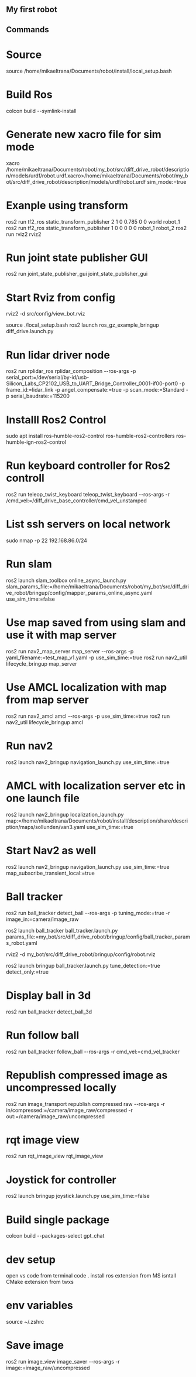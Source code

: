 ## My first robot

## Commands

# Source
source /home/mikaeltrana/Documents/robot/install/local_setup.bash 

# Build Ros
colcon build --symlink-install

# Generate new xacro file for sim mode
xacro /home/mikaeltrana/Documents/robot/my_bot/src/diff_drive_robot/description/models/urdf/robot.urdf.xacro>/home/mikaeltrana/Documents/robot/my_bot/src/diff_drive_robot/description/models/urdf/robot.urdf sim_mode:=true


# Exanple using transform
ros2 run tf2_ros static_transform_publisher 2 1 0 0.785 0 0 world robot_1
ros2 run tf2_ros static_transform_publisher 1 0 0 0 0 0 robot_1 robot_2
ros2 run rviz2 rviz2

# Run joint state publisher GUI
ros2 run joint_state_publisher_gui joint_state_publisher_gui

# Start Rviz from config
rviz2 -d src/config/view_bot.rviz

source ./local_setup.bash 
ros2 launch ros_gz_example_bringup diff_drive.launch.py

# Run lidar driver node
ros2 run rplidar_ros rplidar_composition --ros-args -p serial_port:=/dev/serial/by-id/usb-Silicon_Labs_CP2102_USB_to_UART_Bridge_Controller_0001-if00-port0 -p frame_id:=lidar_link -p angel_compensate:=true -p scan_mode:=Standard -p serial_baudrate:=115200

# Installl Ros2 Control
sudo apt install ros-humble-ros2-control ros-humble-ros2-controllers ros-humble-ign-ros2-control

# Run keyboard controller for Ros2 controll
ros2 run teleop_twist_keyboard teleop_twist_keyboard --ros-args -r /cmd_vel:=/diff_drive_base_controller/cmd_vel_unstamped

# List ssh servers on local network
sudo nmap -p 22 192.168.86.0/24

# Run slam
ros2 launch slam_toolbox online_async_launch.py slam_params_file:=/home/mikaeltrana/Documents/robot/my_bot/src/diff_drive_robot/bringup/config/mapper_params_online_async.yaml use_sim_time:=false

# Use map saved from using slam and use it with map server
ros2 run nav2_map_server map_server --ros-args -p yaml_filename:=test_map_v1.yaml -p use_sim_time:=true
ros2 run nav2_util lifecycle_bringup map_server

# Use AMCL localization with map from map server 
ros2 run nav2_amcl amcl --ros-args -p use_sim_time:=true
ros2 run nav2_util lifecycle_bringup amcl

# Run nav2
ros2 launch nav2_bringup navigation_launch.py use_sim_time:=true

# AMCL with localization server etc in one launch file
ros2 launch nav2_bringup localization_launch.py map:=/home/mikaeltrana/Documents/robot/install/description/share/description/maps/sollunden/van3.yaml use_sim_time:=true

# Start Nav2 as well
ros2 launch nav2_bringup navigation_launch.py use_sim_time:=true map_subscribe_transient_local:=true 

# Ball tracker
ros2 run ball_tracker detect_ball --ros-args -p tuning_mode:=true -r image_in:=camera/image_raw

ros2 launch ball_tracker ball_tracker.launch.py params_file:=my_bot/src/diff_drive_robot/bringup/config/ball_tracker_params_robot.yaml

rviz2 -d my_bot/src/diff_drive_robot/bringup/config/robot.rviz

ros2 launch bringup ball_tracker.launch.py tune_detection:=true detect_only:=true

# Display ball in 3d
ros2 run ball_tracker detect_ball_3d

# Run follow ball
ros2 run ball_tracker follow_ball --ros-args -r cmd_vel:=cmd_vel_tracker

# Republish compressed image as uncompressed locally
ros2 run image_transport republish compressed raw --ros-args -r in/compressed:=/camera/image_raw/compressed -r out:=/camera/image_raw/uncompressed

# rqt image view
ros2 run rqt_image_view rqt_image_view

# Joystick for controller 
ros2 launch bringup joystick.launch.py use_sim_time:=false

# Build single package
colcon build --packages-select gpt_chat


# dev setup
open vs code from terminal code .
install ros extension from MS
isntall CMake extension from twxs

# env variables
source ~/.zshrc

# Save image
ros2 run image_view image_saver --ros-args -r image:=image_raw/uncompressed
